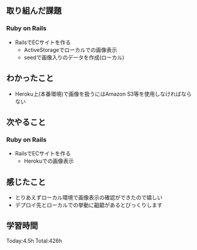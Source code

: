 ## 取り組んだ課題
### Ruby on Rails
- RailsでECサイトを作る
  - ActiveStorageでローカルでの画像表示
  - seedで画像入りのデータを作成(ローカル)
## わかったこと
- Heroku上(本番環境)で画像を扱うにはAmazon S3等を使用しなければならない
## 次やること
### Ruby on Rails
- RailsでECサイトを作る
  - Herokuでの画像表示
## 感じたこと
- とりあえずローカル環境で画像表示の確認ができたので嬉しい
- デプロイ先とローカルでの挙動に齟齬があるとびっくりします
## 学習時間
Today:4.5h Total:426h